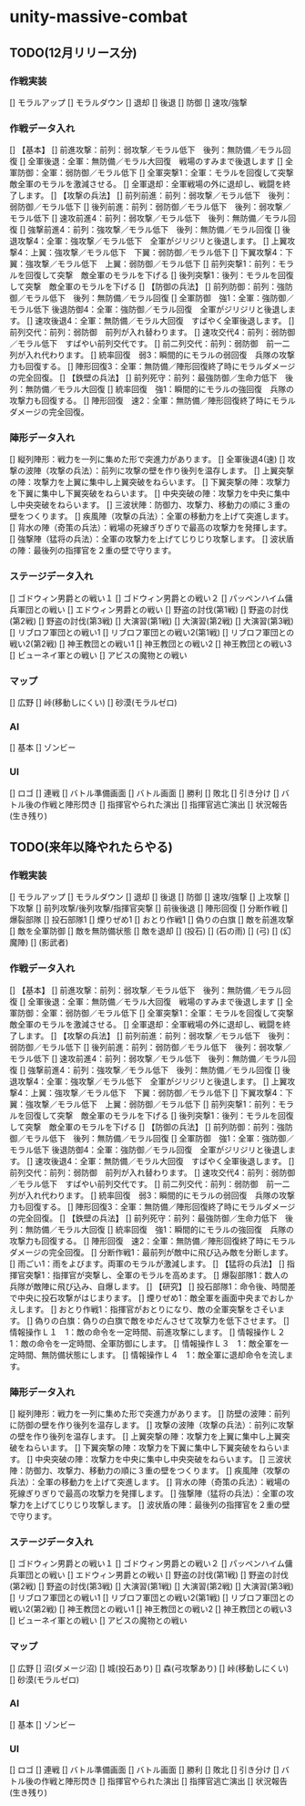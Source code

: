 # unity-massive-combat

## TODO(12月リリース分)
### 作戦実装
[] モラルアップ
[] モラルダウン
[] 退却
[] 後退
[] 防御
[] 速攻/強撃
### 作戦データ入れ
[] 【基本】
[] 前進攻撃：前列：弱攻撃／モラル低下　後列：無防備／モラル回復
[] 全軍後退：全軍：無防備／モラル大回復　戦場のすみまで後退します
[] 全軍防御：全軍：弱防御／モラル低下 
[] 全軍突撃1：全軍：モラルを回復して突撃　敵全軍のモラルを激減させる。
[] 全軍退却：全軍戦場の外に退却し、戦闘を終了します。
[] 【攻撃の兵法】
[] 前列前進：前列：弱攻撃／モラル低下　後列：弱防御／モラル低下
[] 後列前進：前列：弱防御／モラル低下　後列：弱攻撃／モラル低下
[] 速攻前進4：前列：弱攻撃／モラル低下　後列：無防備／モラル回復
[] 強撃前進4：前列：強攻撃／モラル低下　後列：無防備／モラル回復
[] 後退攻撃4：全軍：強攻撃／モラル低下　全軍がジリジリと後退します。
[] 上翼攻撃4：上翼：強攻撃／モラル低下　下翼：弱防御／モラル低下
[] 下翼攻撃4：下翼：強攻撃／モラル低下　上翼：弱防御／モラル低下
[] 前列突撃1：前列：モラルを回復して突撃　敵全軍のモラルを下げる
[] 後列突撃1：後列：モラルを回復して突撃　敵全軍のモラルを下げる
[] 【防御の兵法】
[] 前列防御：前列：強防御／モラル低下　後列：無防備／モラル回復
[] 全軍防御　強1：全軍：強防御／モラル低下 後退防御4：全軍：強防御／モラル回復　全軍がジリジリと後退します。
[] 速攻後退4：全軍：無防備／モラル大回復　すばやく全軍後退します。
[] 前列交代：前列：弱防御　前列が入れ替わります。
[] 速攻交代4：前列：弱防御／モラル低下　すばやい前列交代です。
[] 前二列交代：前列：弱防御　前一二列が入れ代わります。
[] 統率回復　弱3：瞬間的にモラルの弱回復　兵隊の攻撃力も回復する。
[] 陣形回復3：全軍：無防備／陣形回復終了時にモラルダメージの完全回復。
[] 【鉄壁の兵法】
[] 前列死守：前列：最強防御／生命力低下　後列：無防備／モラル大回復
[] 統率回復　強1：瞬間的にモラルの強回復　兵隊の攻撃力も回復する。
[] 陣形回復　速2：全軍：無防備／陣形回復終了時にモラルダメージの完全回復。
### 陣形データ入れ
[] 縦列陣形：戦力を一列に集めた形で突進力があります。
[] 全軍後退4(速)
[] 攻撃の波陣（攻撃の兵法）：前列に攻撃の壁を作り後列を温存します。
[] 上翼突撃の陣：攻撃力を上翼に集中し上翼突破をねらいます。
[] 下翼突撃の陣：攻撃力を下翼に集中し下翼突破をねらいます。
[] 中央突破の陣：攻撃力を中央に集中し中央突破をねらいます。
[] 三波状陣：防御力、攻撃力、移動力の順に３重の壁をつくります。
[] 疾風陣（攻撃の兵法）：全軍の移動力を上げて突進します。
[] 背水の陣（奇策の兵法）：戦場の死線ぎりぎりで最高の攻撃力を発揮します。
[] 強撃陣（猛将の兵法）：全軍の攻撃力を上げてじりじり攻撃します。
[] 波状盾の陣：最後列の指揮官を２重の壁で守ります。
### ステージデータ入れ
[] ゴドウィン男爵との戦い１
[] ゴドウィン男爵との戦い２
[] パッペンハイム傭兵軍団との戦い
[] エドウィン男爵との戦い
[] 野盗の討伐(第1戦)
[] 野盗の討伐(第2戦)
[] 野盗の討伐(第3戦)
[] 大演習(第1戦)
[] 大演習(第2戦)
[] 大演習(第3戦)
[] リブロフ軍団との戦い1
[] リブロフ軍団との戦い2(第1戦)
[] リブロフ軍団との戦い2(第2戦)
[] 神王教団との戦い1
[] 神王教団との戦い2
[] 神王教団との戦い3
[] ビューネイ軍との戦い
[] アビスの魔物との戦い
### マップ
[] 広野
[] 峠(移動しにくい)
[] 砂漠(モラルゼロ)
### AI
[] 基本
[] ゾンビー
### UI
[] ロゴ
[] 連戦
[] バトル準備画面
[] バトル画面
[] 勝利
[] 敗北
[] 引き分け
[] バトル後の作戦と陣形閃き
[] 指揮官やられた演出
[] 指揮官逃亡演出
[] 状況報告(生き残り)

## TODO(来年以降やれたらやる)
### 作戦実装
[] モラルアップ
[] モラルダウン
[] 退却
[] 後退
[] 防御
[] 速攻/強撃
[] 上攻撃
[] 下攻撃
[] 前列攻撃/後列攻撃/指揮官突撃
[] 前後後退
[] 陣形回復
[] 分断作戦
[] 爆裂部隊
[] 投石部隊1
[] 煙りぜめ1
[] おとり作戦1
[] 偽りの白旗
[] 敵を前進攻撃
[] 敵を全軍防御
[] 敵を無防備状態
[] 敵を退却
[] (投石)
[] (石の雨)
[] (弓)
[] (幻魔陣)
[] (影武者)
### 作戦データ入れ
[] 【基本】
[] 前進攻撃：前列：弱攻撃／モラル低下　後列：無防備／モラル回復
[] 全軍後退：全軍：無防備／モラル大回復　戦場のすみまで後退します
[] 全軍防御：全軍：弱防御／モラル低下 
[] 全軍突撃1：全軍：モラルを回復して突撃　敵全軍のモラルを激減させる。
[] 全軍退却：全軍戦場の外に退却し、戦闘を終了します。
[] 【攻撃の兵法】
[] 前列前進：前列：弱攻撃／モラル低下　後列：弱防御／モラル低下
[] 後列前進：前列：弱防御／モラル低下　後列：弱攻撃／モラル低下
[] 速攻前進4：前列：弱攻撃／モラル低下　後列：無防備／モラル回復
[] 強撃前進4：前列：強攻撃／モラル低下　後列：無防備／モラル回復
[] 後退攻撃4：全軍：強攻撃／モラル低下　全軍がジリジリと後退します。
[] 上翼攻撃4：上翼：強攻撃／モラル低下　下翼：弱防御／モラル低下
[] 下翼攻撃4：下翼：強攻撃／モラル低下　上翼：弱防御／モラル低下
[] 前列突撃1：前列：モラルを回復して突撃　敵全軍のモラルを下げる
[] 後列突撃1：後列：モラルを回復して突撃　敵全軍のモラルを下げる
[] 【防御の兵法】
[] 前列防御：前列：強防御／モラル低下　後列：無防備／モラル回復
[] 全軍防御　強1：全軍：強防御／モラル低下 後退防御4：全軍：強防御／モラル回復　全軍がジリジリと後退します。
[] 速攻後退4：全軍：無防備／モラル大回復　すばやく全軍後退します。
[] 前列交代：前列：弱防御　前列が入れ替わります。
[] 速攻交代4：前列：弱防御／モラル低下　すばやい前列交代です。
[] 前二列交代：前列：弱防御　前一二列が入れ代わります。
[] 統率回復　弱3：瞬間的にモラルの弱回復　兵隊の攻撃力も回復する。
[] 陣形回復3：全軍：無防備／陣形回復終了時にモラルダメージの完全回復。
[] 【鉄壁の兵法】
[] 前列死守：前列：最強防御／生命力低下　後列：無防備／モラル大回復
[] 統率回復　強1：瞬間的にモラルの強回復　兵隊の攻撃力も回復する。
[] 陣形回復　速2：全軍：無防備／陣形回復終了時にモラルダメージの完全回復。
[] 分断作戦1：最前列が敵中に飛び込み敵を分断します。
[] 雨ごい1：雨をよびます。両軍のモラルが激減します。
[] 【猛将の兵法】
[] 指揮官突撃1：指揮官が突撃し、全軍のモラルを高めます。
[] 爆裂部隊1：数人の兵隊が敵陣に飛び込み、自爆します。
[] 【研究】
[] 投石部隊1：命令後、時間差で中央に投石攻撃がはじまります。
[] 煙りぜめ1：敵全軍を画面中央までおしかえします。
[] おとり作戦1：指揮官がおとりになり、敵の全軍突撃をさそいます。
[] 偽りの白旗：偽りの白旗で敵をゆだんさせて攻撃力を低下させます。
[] 情報操作Ｌ１　1：敵の命令を一定時間、前進攻撃にします。
[] 情報操作Ｌ２　1：敵の命令を一定時間、全軍防御にします。
[] 情報操作Ｌ３　1：敵全軍を一定時間、無防備状態にします。
[] 情報操作Ｌ４　1：敵全軍に退却命令を流します。
### 陣形データ入れ
[] 縦列陣形：戦力を一列に集めた形で突進力があります。
[] 防壁の波陣：前列に防御の壁を作り後列を温存します。
[] 攻撃の波陣（攻撃の兵法）：前列に攻撃の壁を作り後列を温存します。
[] 上翼突撃の陣：攻撃力を上翼に集中し上翼突破をねらいます。
[] 下翼突撃の陣：攻撃力を下翼に集中し下翼突破をねらいます。
[] 中央突破の陣：攻撃力を中央に集中し中央突破をねらいます。
[] 三波状陣：防御力、攻撃力、移動力の順に３重の壁をつくります。
[] 疾風陣（攻撃の兵法）：全軍の移動力を上げて突進します。
[] 背水の陣（奇策の兵法）：戦場の死線ぎりぎりで最高の攻撃力を発揮します。
[] 強撃陣（猛将の兵法）：全軍の攻撃力を上げてじりじり攻撃します。
[] 波状盾の陣：最後列の指揮官を２重の壁で守ります。
### ステージデータ入れ
[] ゴドウィン男爵との戦い１
[] ゴドウィン男爵との戦い２
[] パッペンハイム傭兵軍団との戦い
[] エドウィン男爵との戦い
[] 野盗の討伐(第1戦)
[] 野盗の討伐(第2戦)
[] 野盗の討伐(第3戦)
[] 大演習(第1戦)
[] 大演習(第2戦)
[] 大演習(第3戦)
[] リブロフ軍団との戦い1
[] リブロフ軍団との戦い2(第1戦)
[] リブロフ軍団との戦い2(第2戦)
[] 神王教団との戦い1
[] 神王教団との戦い2
[] 神王教団との戦い3
[] ビューネイ軍との戦い
[] アビスの魔物との戦い
### マップ
[] 広野
[] 沼(ダメージ沼)
[] 城(投石あり)
[] 森(弓攻撃あり)
[] 峠(移動しにくい)
[] 砂漠(モラルゼロ)
### AI
[] 基本
[] ゾンビー
### UI
[] ロゴ
[] 連戦
[] バトル準備画面
[] バトル画面
[] 勝利
[] 敗北
[] 引き分け
[] バトル後の作戦と陣形閃き
[] 指揮官やられた演出
[] 指揮官逃亡演出
[] 状況報告(生き残り)
